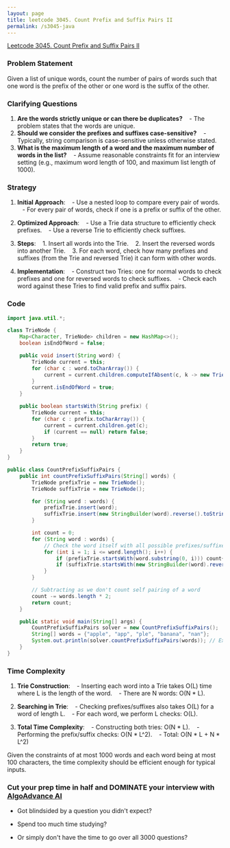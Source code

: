 ```yaml
---
layout: page
title: leetcode 3045. Count Prefix and Suffix Pairs II
permalink: /s3045-java
---
```

[Leetcode 3045. Count Prefix and Suffix Pairs II](https://algoadvance.github.io/algoadvance/l3045)
### Problem Statement

Given a list of unique words, count the number of pairs of words such that one word is the prefix of the other or one word is the suffix of the other.

### Clarifying Questions

1. **Are the words strictly unique or can there be duplicates?**
   - The problem states that the words are unique.
2. **Should we consider the prefixes and suffixes case-sensitive?**
   - Typically, string comparison is case-sensitive unless otherwise stated.
3. **What is the maximum length of a word and the maximum number of words in the list?**
   - Assume reasonable constraints fit for an interview setting (e.g., maximum word length of 100, and maximum list length of 1000).

### Strategy

1. **Initial Approach**:
   - Use a nested loop to compare every pair of words.
   - For every pair of words, check if one is a prefix or suffix of the other.

2. **Optimized Approach**:
   - Use a Trie data structure to efficiently check prefixes.
   - Use a reverse Trie to efficiently check suffixes.

3. **Steps**:
   1. Insert all words into the Trie.
   2. Insert the reversed words into another Trie.
   3. For each word, check how many prefixes and suffixes (from the Trie and reversed Trie) it can form with other words.

4. **Implementation**:
   - Construct two Tries: one for normal words to check prefixes and one for reversed words to check suffixes.
   - Check each word against these Tries to find valid prefix and suffix pairs.

### Code

```java
import java.util.*;

class TrieNode {
    Map<Character, TrieNode> children = new HashMap<>();
    boolean isEndOfWord = false;

    public void insert(String word) {
        TrieNode current = this;
        for (char c : word.toCharArray()) {
            current = current.children.computeIfAbsent(c, k -> new TrieNode());
        }
        current.isEndOfWord = true;
    }

    public boolean startsWith(String prefix) {
        TrieNode current = this;
        for (char c : prefix.toCharArray()) {
            current = current.children.get(c);
            if (current == null) return false;
        }
        return true;
    }
}

public class CountPrefixSuffixPairs {
    public int countPrefixSuffixPairs(String[] words) {
        TrieNode prefixTrie = new TrieNode();
        TrieNode suffixTrie = new TrieNode();

        for (String word : words) {
            prefixTrie.insert(word);
            suffixTrie.insert(new StringBuilder(word).reverse().toString());
        }

        int count = 0;
        for (String word : words) {
            // Check the word itself with all possible prefixes/suffixes
            for (int i = 1; i <= word.length(); i++) {
                if (prefixTrie.startsWith(word.substring(0, i))) count++;
                if (suffixTrie.startsWith(new StringBuilder(word).reverse().substring(0, i))) count++;
            }
        }

        // Subtracting as we don't count self pairing of a word
        count -= words.length * 2;
        return count;
    }

    public static void main(String[] args) {
        CountPrefixSuffixPairs solver = new CountPrefixSuffixPairs();
        String[] words = {"apple", "app", "ple", "banana", "nan"};
        System.out.println(solver.countPrefixSuffixPairs(words)); // Expected.
    }
}
```

### Time Complexity

1. **Trie Construction**:
   - Inserting each word into a Trie takes O(L) time where L is the length of the word.
   - There are N words: O(N * L).

2. **Searching in Trie**:
   - Checking prefixes/suffixes also takes O(L) for a word of length L.
   - For each word, we perform L checks: O(L).

3. **Total Time Complexity**:
   - Constructing both tries: O(N * L).
   - Performing the prefix/suffix checks: O(N * L^2).
   - Total: O(N * L + N * L^2) 

Given the constraints of at most 1000 words and each word being at most 100 characters, the time complexity should be efficient enough for typical inputs.


### Cut your prep time in half and DOMINATE your interview with [AlgoAdvance AI](https://algoAdvance.com)

- Got blindsided by a question you didn't expect?

- Spend too much time studying?

- Or simply don't have the time to go over all 3000 questions?

